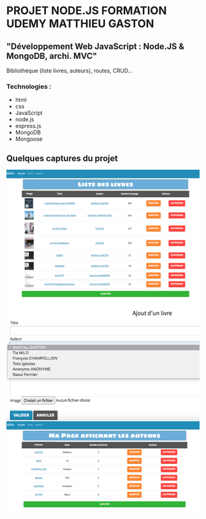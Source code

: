 # PROJET NODE.JS FORMATION UDEMY MATTHIEU GASTON 
## "Développement Web JavaScript : Node.JS & MongoDB, archi. MVC"

Bibliothèque (liste livres, auteurs), routes, CRUD...

### Technologies :
* html
* css
* JavaScript
* node.js 
* express.js
* MongoDB 
* Mongoose


## Quelques captures du projet

![1](siteServeur/public/images/1-liste-livres.png)
![2](siteServeur/public/images/2-ajout-livre.png)
![3](siteServeur/public/images/3-liste-auteurs.png)